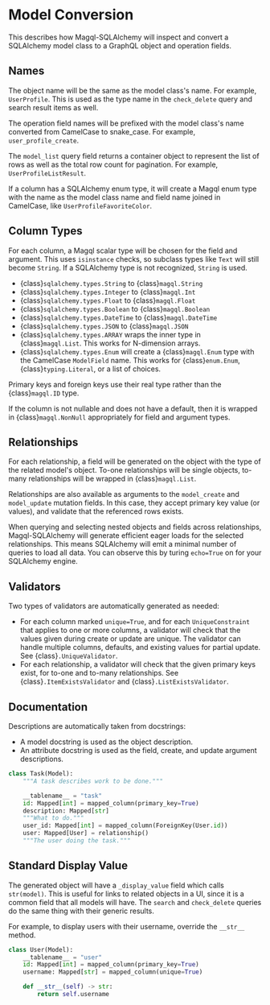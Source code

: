 Model Conversion
================

This describes how Magql-SQLAlchemy will inspect and convert a SQLAlchemy model
class to a GraphQL object and operation fields.


Names
-----

The object name will be the same as the model class's name. For example,
`UserProfile`. This is used as the type name in the `check_delete` query and
search result items as well.

The operation field names will be prefixed with the model class's name converted
from CamelCase to snake_case. For example, `user_profile_create`.

The `model_list` query field returns a container object to represent the list
of rows as well as the total row count for pagination. For example,
`UserProfileListResult`.

If a column has a SQLAlchemy enum type, it will create a Magql enum type with
the name as the model class name and field name joined in CamelCase, like
`UserProfileFavoriteColor`.


Column Types
------------

For each column, a Magql scalar type will be chosen for the field and argument.
This uses `isinstance` checks, so subclass types like `Text` will still become
`String`. If a SQLAlchemy type is not recognized, `String` is used.

-   {class}`sqlalchemy.types.String` to {class}`magql.String`
-   {class}`sqlalchemy.types.Integer` to {class}`magql.Int`
-   {class}`sqlalchemy.types.Float` to {class}`magql.Float`
-   {class}`sqlalchemy.types.Boolean` to {class}`magql.Boolean`
-   {class}`sqlalchemy.types.DateTime` to {class}`magql.DateTime`
-   {class}`sqlalchemy.types.JSON` to {class}`magql.JSON`
-   {class}`sqlalchemy.types.ARRAY` wraps the inner type in {class}`magql.List`.
    This works for N-dimension arrays.
-   {class}`sqlalchemy.types.Enum` will create a {class}`magql.Enum` type with
    the CamelCase `ModelField` name. This works for {class}`enum.Enum`,
    {class}`typing.Literal`, or a list of choices.

Primary keys and foreign keys use their real type rather than the
{class}`magql.ID` type.

If the column is not nullable and does not have a default, then it is wrapped
in {class}`magql.NonNull` appropriately for field and argument types.


Relationships
-------------

For each relationship, a field will be generated on the object with the type of
the related model's object. To-one relationships will be single objects, to-many
relationships will be wrapped in {class}`magql.List`.

Relationships are also available as arguments to the `model_create` and
`model_update` mutation fields. In this case, they accept primary key value (or
values), and validate that the referenced rows exists.

When querying and selecting nested objects and fields across relationships,
Magql-SQLAlchemy will generate efficient eager loads for the selected
relationships. This means SQLAlchemy will emit a minimal number of queries to
load all data. You can observe this by turing `echo=True` on for your
SQLAlchemy engine.


Validators
----------

Two types of validators are automatically generated as needed:

-   For each column marked `unique=True`, and for each `UniqueConstraint` that
    applies to one or more columns, a validator will check that the values given
    during create or update are unique. The validator can handle multiple
    columns, defaults, and existing values for partial update. See
    {class}`.UniqueValidator`.
-   For each relationship, a validator will check that the given primary keys
    exist, for to-one and to-many relationships. See
    {class}`.ItemExistsValidator` and {class}`.ListExistsValidator`.


## Documentation

Descriptions are automatically taken from docstrings:

-   A model docstring is used as the object description.
-   An attribute docstring is used as the field, create, and update argument
    descriptions.

```python
class Task(Model):
    """A task describes work to be done."""

    __tablename__ = "task"
    id: Mapped[int] = mapped_column(primary_key=True)
    description: Mapped[str]
    """What to do."""
    user_id: Mapped[int] = mapped_column(ForeignKey(User.id))
    user: Mapped[User] = relationship()
    """The user doing the task."""
```


## Standard Display Value

The generated object will have a `_display_value` field which calls
`str(model)`. This is useful for links to related objects in a UI, since it is a
common field that all models will have. The `search` and `check_delete` queries
do the same thing with their generic results.

For example, to display users with their username, override the `__str__` method.

```python
class User(Model):
    __tablename__ = "user"
    id: Mapped[int] = mapped_column(primary_key=True)
    username: Mapped[str] = mapped_column(unique=True)

    def __str__(self) -> str:
        return self.username
```
